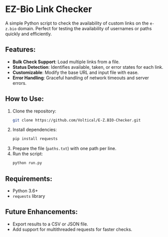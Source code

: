 # EZ-Bio Link Checker

A simple Python script to check the availability of custom links on the `e-z.bio` domain. Perfect for testing the availability of usernames or paths quickly and efficiently.

## Features:
- **Bulk Check Support**: Load multiple links from a file.
- **Status Detection**: Identifies available, taken, or error states for each link.
- **Customizable**: Modify the base URL and input file with ease.
- **Error Handling**: Graceful handling of network timeouts and server errors.

## How to Use:
1. Clone the repository:
   ```bash
   git clone https://github.com/Voltical/E-Z.BIO-Checker.git
   ```
2. Install dependencies:
   ```bash
   pip install requests
   ```
3. Prepare the file (`paths.txt`) with one path per line.
4. Run the script:
   ```bash
   python run.py
   ```

## Requirements:
- Python 3.6+
- `requests` library

## Future Enhancements:
- Export results to a CSV or JSON file.
- Add support for multithreaded requests for faster checks.
